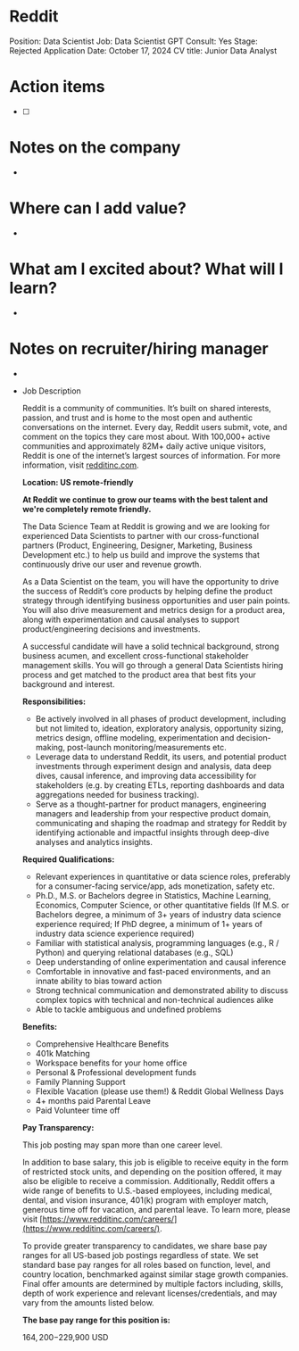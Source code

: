 # Reddit

Position: Data Scientist
Job: Data Scientist
GPT Consult: Yes
Stage: Rejected
Application Date: October 17, 2024
CV title: Junior Data Analyst

# Action items

- [ ]  

# Notes on the company

- 

# Where can I add value?

- 

# What am I excited about? What will I learn?

- 

# Notes on recruiter/hiring manager

- 

- Job Description
    
    Reddit is a community of communities. It’s built on shared interests, passion, and trust and is home to the most open and authentic conversations on the internet. Every day, Reddit users submit, vote, and comment on the topics they care most about. With 100,000+ active communities and approximately 82M+ daily active unique visitors, Reddit is one of the internet’s largest sources of information. For more information, visit [redditinc.com](http://redditinc.com/).
    
    **Location: US remote-friendly**
    
    **At Reddit we continue to grow our teams with the best talent and we're completely remote friendly.**
    
    The Data Science Team at Reddit is growing and we are looking for experienced Data Scientists to partner with our cross-functional partners (Product, Engineering, Designer, Marketing, Business Development etc.) to help us build and improve the systems that continuously drive our user and revenue growth.
    
    As a Data Scientist on the team, you will have the opportunity to drive the success of Reddit’s core products by helping define the product strategy through identifying business opportunities and user pain points. You will also drive measurement and metrics design for a product area, along with experimentation and causal analyses to support product/engineering decisions and investments.
    
    A successful candidate will have a solid technical background, strong business acumen, and excellent cross-functional stakeholder management skills. You will go through a general Data Scientists hiring process and get matched to the product area that best fits your background and interest.
    
    **Responsibilities:**
    
    - Be actively involved in all phases of product development, including but not limited to, ideation, exploratory analysis, opportunity sizing, metrics design, offline modeling, experimentation and decision-making, post-launch monitoring/measurements etc.
    - Leverage data to understand Reddit, its users, and potential product investments through experiment design and analysis, data deep dives, causal inference, and improving data accessibility for stakeholders (e.g. by creating ETLs, reporting dashboards and data aggregations needed for business tracking).
    - Serve as a thought-partner for product managers, engineering managers and leadership from your respective product domain, communicating and shaping the roadmap and strategy for Reddit by identifying actionable and impactful insights through deep-dive analyses and analytics insights.
    
    **Required Qualifications:**
    
    - Relevant experiences in quantitative or data science roles, preferably for a consumer-facing service/app, ads monetization, safety etc.
    - Ph.D., M.S. or Bachelors degree in Statistics, Machine Learning, Economics, Computer Science, or other quantitative fields (If M.S. or Bachelors degree, a minimum of 3+ years of industry data science experience required; If PhD degree, a minimum of 1+ years of industry data science experience required)
    - Familiar with statistical analysis, programming languages (e.g., R / Python) and querying relational databases (e.g., SQL)
    - Deep understanding of online experimentation and causal inference
    - Comfortable in innovative and fast-paced environments, and an innate ability to bias toward action
    - Strong technical communication and demonstrated ability to discuss complex topics with technical and non-technical audiences alike
    - Able to tackle ambiguous and undefined problems
    
    **Benefits:**
    
    - Comprehensive Healthcare Benefits
    - 401k Matching
    - Workspace benefits for your home office
    - Personal & Professional development funds
    - Family Planning Support
    - Flexible Vacation (please use them!) & Reddit Global Wellness Days
    - 4+ months paid Parental Leave
    - Paid Volunteer time off
    
    **Pay Transparency:**
    
    This job posting may span more than one career level.
    
    In addition to base salary, this job is eligible to receive equity in the form of restricted stock units, and depending on the position offered, it may also be eligible to receive a commission. Additionally, Reddit offers a wide range of benefits to U.S.-based employees, including medical, dental, and vision insurance, 401(k) program with employer match, generous time off for vacation, and parental leave. To learn more, please visit [https://www.redditinc.com/careers/](https://www.redditinc.com/careers/).
    
    To provide greater transparency to candidates, we share base pay ranges for all US-based job postings regardless of state. We set standard base pay ranges for all roles based on function, level, and country location, benchmarked against similar stage growth companies. Final offer amounts are determined by multiple factors including, skills, depth of work experience and relevant licenses/credentials, and may vary from the amounts listed below.
    
    **The base pay range for this position is:**
    
    $164,200 - $229,900 USD